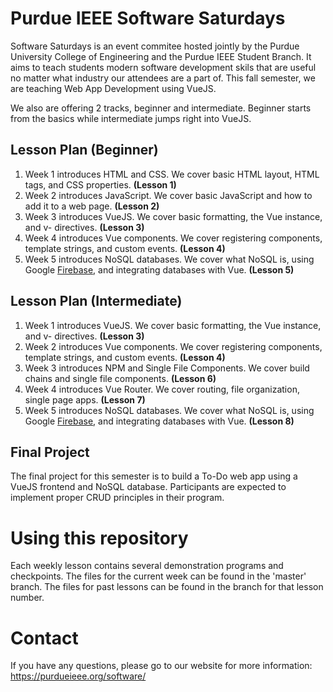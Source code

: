 # Purdue IEEE Software Saturdays

Software Saturdays is an event commitee hosted jointly by the Purdue University College of Engineering and the Purdue IEEE Student Branch.
It aims to teach students modern software development skils that are useful no matter what industry our attendees are a part of.
This fall semester, we are teaching Web App Development using VueJS.

We also are offering 2 tracks, beginner and intermediate. Beginner starts from the basics while intermediate jumps right into VueJS.

## Lesson Plan (Beginner)

1. Week 1 introduces HTML and CSS. We cover basic HTML layout, HTML tags, and CSS properties. **(Lesson 1)**
2. Week 2 introduces JavaScript. We cover basic JavaScript and how to add it to a web page. **(Lesson 2)**
3. Week 3 introduces VueJS. We cover basic formatting, the Vue instance, and v- directives. **(Lesson 3)**
4. Week 4 introduces Vue components. We cover registering components, template strings, and custom events. **(Lesson 4)**
5. Week 5 introduces NoSQL databases. We cover what NoSQL is, using Google [Firebase](https://firebase.google.com), and integrating databases with Vue. **(Lesson 5)**

## Lesson Plan (Intermediate)

1. Week 1 introduces VueJS. We cover basic formatting, the Vue instance, and v- directives. **(Lesson 3)**
2. Week 2 introduces Vue components. We cover registering components, template strings, and custom events. **(Lesson 4)**
3. Week 3 introduces NPM and Single File Components. We cover build chains and single file components. **(Lesson 6)**
4. Week 4 introduces Vue Router. We cover routing, file organization, single page apps. **(Lesson 7)**
5. Week 5 introduces NoSQL databases. We cover what NoSQL is, using Google [Firebase](https://firebase.google.com), and integrating databases with Vue. **(Lesson 8)**

## Final Project

The final project for this semester is to build a To-Do web app using a VueJS frontend and NoSQL database.
Participants are expected to implement proper CRUD principles in their program.

# Using this repository

Each weekly lesson contains several demonstration programs and checkpoints. The files for the current week can be found in the 'master' branch.
The files for past lessons can be found in the branch for that lesson number.

# Contact

If you have any questions, please go to our website for more information:
https://purdueieee.org/software/
